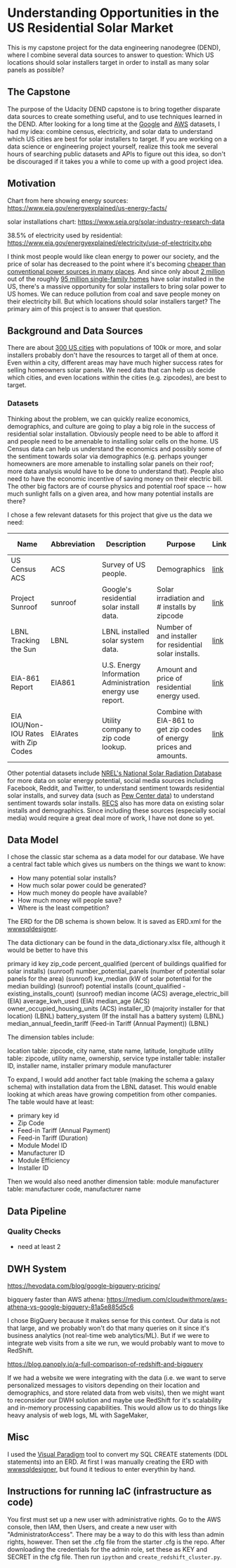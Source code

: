# Understanding Opportunities in the US Residential Solar Market
This is my capstone project for the data engineering nanodegree (DEND), where I combine several data sources to answer to question:  Which US locations should solar installers target in order to install as many solar panels as possible?

## The Capstone
The purpose of the Udacity DEND capstone is to bring together disparate data sources to create something useful, and to use techniques learned in the DEND.  After looking for a long time at the [Google](https://console.cloud.google.com/marketplace/browse?filter=solution-type:dataset) and [AWS](https://registry.opendata.aws/) datasets, I had my idea: combine census, electricity, and solar data to understand which US cities are best for solar installers to target.  If you are working on a data science or engineering project yourself, realize this took me several hours of searching public datasets and APIs to figure out this idea, so don't be discouraged if it takes you a while to come up with a good project idea.

## Motivation

Chart from here showing energy sources:
https://www.eia.gov/energyexplained/us-energy-facts/

solar installations chart: https://www.seia.org/solar-industry-research-data

38.5% of electricity used by residential: https://www.eia.gov/energyexplained/electricity/use-of-electricity.php


I think most people would like clean energy to power our society, and the price of solar has decreased to the point where it's becoming [cheaper than conventional power sources in many places](https://e360.yale.edu/digest/renewables-cheaper-than-75-percent-of-u-s-coal-fleet-report-finds).  And since only about [2 million](https://www.seia.org/news/united-states-surpasses-2-million-solar-installations) out of the roughly [95 million single-family homes](https://www.quora.com/How-many-single-family-homes-are-there-in-the-US) have solar installed in the US, there's a massive opportunity for solar installers to bring solar power to US homes.  We can reduce pollution from coal and save people money on their electricity bill.  But which locations should solar installers target?  The primary aim of this project is to answer that question.

## Background and Data Sources
There are about [300 US cities](https://en.wikipedia.org/wiki/List_of_United_States_cities_by_population) with populations of 100k or more, and solar installers probably don't have the resources to target all of them at once.  Even within a city, different areas may have much higher success rates for selling homeowners solar panels.  We need data that can help us decide which cities, and even locations within the cities (e.g. zipcodes), are best to target.

### Datasets
Thinking about the problem, we can quickly realize economics, demographics, and culture are going to play a big role in the success of residential solar installation.  Obviously people need to be able to afford it and people need to be amenable to installing solar cells on the home.  US Census data can help us understand the economics and possibly some of the sentiment towards solar via demographics (e.g. perhaps younger homeowners are more amenable to installing solar panels on their roof; more data analysis would have to be done to understand that).  People also need to have the economic incentive of saving money on their electric bill.  The other big factors are of course physics and potential roof space -- how much sunlight falls on a given area, and how many potential installs are there?

I chose a few relevant datasets for this project that give us the data we need:

| Name                                 | Abbreviation | Description                                               | Purpose                                                             | Link                                                                                                                                                | Number of Rows | Format   |
|--------------------------------------|--------------|-----------------------------------------------------------|---------------------------------------------------------------------|-----------------------------------------------------------------------------------------------------------------------------------------------------|----------------|----------|
| US Census ACS                        | ACS          | Survey of US people.                                      | Demographics                                                        | [link](https://console.cloud.google.com/marketplace/details/united-states-census-bureau/acs?q=census%20acs&id=1282ab4c-78a4-4da5-8af8-cd693fe390ab) | 33,120         | BigQuery |
| Project Sunroof                      | sunroof      | Google's residential solar install data.                  | Solar irradiation and # installs by zipcode                         | [link](https://console.cloud.google.com/marketplace/details/project-sunroof/project-sunroof)                                                        | 11,516         | BigQuery |
| LBNL Tracking the Sun                | LBNL         | LBNL installed solar system data.                         | Number of and installer for residential solar installs.             | [link](https://emp.lbl.gov/tracking-the-sun/)                                                                                                       | 1,543,831      | CSV      |
| EIA-861 Report                       | EIA861       | U.S. Energy Information Administration energy use report. | Amount and price of residential energy used.                        | [link](https://www.eia.gov/electricity/data/eia861/)                                                                                                | 3,436          | XLSX     |
| EIA IOU/Non-IOU Rates with Zip Codes | EIArates     | Utility company to zip code lookup.                       | Combine with EIA-861 to get zip codes of energy prices and amounts. | [link](https://openei.org/doe-opendata/dataset/u-s-electric-utility-companies-and-rates-look-up-by-zipcode-2017)                                    | 86,672         | CSV      |


Other potential datasets include [NREL's National Solar Radiation Database](https://registry.opendata.aws/nrel-pds-nsrdb/) for more data on solar energy potential, social media sources including Facebook, Reddit, and Twitter, to understand sentiment towards residential solar installs, and survey data (such as [Pew Center data](https://www.pewresearch.org/fact-tank/2016/10/05/americans-strongly-favor-expanding-solar-power-to-help-address-costs-and-environmental-concerns/)) to understand sentiment towards solar installs.  [RECS](https://www.eia.gov/consumption/residential/data/2015/index.php) also has more data on existing solar installs and demographics.  Since including these sources (especially social media) would require a great deal more of work, I have not done so yet.

## Data Model
I chose the classic star schema as a data model for our database.  We have a central fact table which gives us numbers on the things we want to know:

- How many potential solar installs?
- How much solar power could be generated?
- How much money do people have available?
- How much money will people save?
- Where is the least competition?

The ERD for the DB schema is shown below.  It is saved as ERD.xml for the [wwwsqldesigner](https://github.com/ondras/wwwsqldesigner).


The data dictionary can be found in the data_dictionary.xlsx file, although it would be better to have this 


primary id key
zip_code
percent_qualified (percent of buildings qualified for solar installs) (sunroof)
number_potential_panels (number of potential solar panels for the area) (sunroof)
kw_median (kW of solar potential for the median building) (sunroof)
potential installs (count_qualified - existing_installs_count) (sunroof)
median income (ACS)
average_electric_bill (EIA)
average_kwh_used (EIA)
median_age (ACS)
owner_occupied_housing_units (ACS)
installer_ID (majority installer for that location) (LBNL)
battery_system (If the install has a battery system) (LBNL)
median_annual_feedin_tariff (Feed-in Tariff (Annual Payment)) (LBNL)


The dimension tables include:

location table: zipcode, city name, state name, latitude, longitude
utility table: zipcode, utility name, ownership, service type
installer table: installer ID, installer name, installer primary module manufacturer

To expand, I would add another fact table (making the schema a galaxy schema) with installation data from the LBNL dataset.  This would enable looking at which areas have growing competition from other companies.  The table would have at least:
- primary key id
- Zip Code
- Feed-in Tariff (Annual Payment)
- Feed-in Tariff (Duration)
- Module Model ID
- Manufacturer ID
- Module Efficiency
- Installer ID

Then we would also need another dimension table:
module manufacturer table: manufacturer code, manufacturer name

## Data Pipeline

### Quality Checks
- need at least 2

## 

## DWH System 

https://hevodata.com/blog/google-bigquery-pricing/

bigquery faster than AWS athena: https://medium.com/cloudwithmore/aws-athena-vs-google-bigquery-81a5e885d5c6

I chose BigQuery because it makes sense for this context.  Our data is not that large, and we probably won't do that many queries on it since it's business analytics (not real-time web analytics/ML).  But if we were to integrate web visits from a site we run, we would probably want to move to RedShift.

https://blog.panoply.io/a-full-comparison-of-redshift-and-bigquery

If we had a website we were integrating with the data (i.e. we want to serve personalized messages to visitors depending on their location and demographics, and store related data from web visits), then we might want to reconsider our DWH solution and maybe use RedShift for it's scalability and in-memory processing capabilities.  This would allow us to do things like heavy analysis of web logs, ML with SageMaker, 


## Misc
I used the [Visual Paradigm](https://www.visual-paradigm.com/download/) tool to convert my SQL CREATE statements (DDL statements) into an ERD.  At first I was manually creating the ERD with [wwwsqldesigner](https://github.com/ondras/wwwsqldesigner), but found it tedious to enter everythin by hand.



## Instructions for running IaC (infrastructure as code)

You first must set up a new user with administrative rights.  Go to the AWS console, then IAM, then Users, and create a new user with "AdministratorAccess".  There may be a way to do this with less than admin rights, however.  Then set the .cfg file from the starter .cfg is the repo.  After downloading the credentials for the admin role, set these as KEY and SECRET in the cfg file.  Then run `ipython` and `create_redshift_cluster.py`.  
